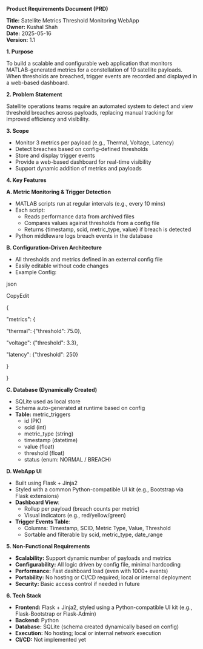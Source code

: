 **Product Requirements Document (PRD)**

**Title:** Satellite Metrics Threshold Monitoring WebApp  
**Owner:** Kushal Shah  
**Date:** 2025-05-16  
**Version:** 1.1

**1\. Purpose**

To build a scalable and configurable web application that monitors MATLAB-generated metrics for a constellation of 10 satellite payloads. When thresholds are breached, trigger events are recorded and displayed in a web-based dashboard.

**2\. Problem Statement**

Satellite operations teams require an automated system to detect and view threshold breaches across payloads, replacing manual tracking for improved efficiency and visibility.

**3\. Scope**

- Monitor 3 metrics per payload (e.g., Thermal, Voltage, Latency)
- Detect breaches based on config-defined thresholds
- Store and display trigger events
- Provide a web-based dashboard for real-time visibility
- Support dynamic addition of metrics and payloads

**4\. Key Features**

**A. Metric Monitoring & Trigger Detection**

- MATLAB scripts run at regular intervals (e.g., every 10 mins)
- Each script:
  - Reads performance data from archived files
  - Compares values against thresholds from a config file
  - Returns {timestamp, scid, metric_type, value} if breach is detected
- Python middleware logs breach events in the database

**B. Configuration-Driven Architecture**

- All thresholds and metrics defined in an external config file
- Easily editable without code changes
- Example Config:

json

CopyEdit

{

"metrics": {

"thermal": {"threshold": 75.0},

"voltage": {"threshold": 3.3},

"latency": {"threshold": 250}

}

}

**C. Database (Dynamically Created)**

- SQLite used as local store
- Schema auto-generated at runtime based on config
- **Table:** metric_triggers
  - id (PK)
  - scid (int)
  - metric_type (string)
  - timestamp (datetime)
  - value (float)
  - threshold (float)
  - status (enum: NORMAL / BREACH)

**D. WebApp UI**

- Built using Flask + Jinja2
- Styled with a common Python-compatible UI kit (e.g., Bootstrap via Flask extensions)
- **Dashboard View**:
  - Rollup per payload (breach counts per metric)
  - Visual indicators (e.g., red/yellow/green)
- **Trigger Events Table**:
  - Columns: Timestamp, SCID, Metric Type, Value, Threshold
  - Sortable and filterable by scid, metric_type, date_range

**5\. Non-Functional Requirements**

- **Scalability:** Support dynamic number of payloads and metrics
- **Configurability:** All logic driven by config file, minimal hardcoding
- **Performance:** Fast dashboard load (even with 1000+ events)
- **Portability:** No hosting or CI/CD required; local or internal deployment
- **Security:** Basic access control if needed in future

**6\. Tech Stack**

- **Frontend:** Flask + Jinja2, styled using a Python-compatible UI kit (e.g., Flask-Bootstrap or Flask-Admin)
- **Backend:** Python
- **Database:** SQLite (schema created dynamically based on config)
- **Execution:** No hosting; local or internal network execution
- **CI/CD:** Not implemented yet